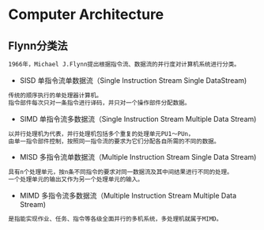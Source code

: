 # Computer Architecture


## Flynn分类法
```md
1966年，Michael J.Flynn提出根据指令流、数据流的并行度对计算机系统进行分类。
```
* SISD 单指令流单数据流（Single Instruction Stream Single DataStream)
```md
传统的顺序执行的单处理器计算机。
指令部件每次只对一条指令进行译码，并只对一个操作部件分配数据。
```
* SIMD 单指令流多数据流（Single Instruction Stream Multiple Data Stream)
```md
以并行处理机为代表，并行处理机包括多个重复的处理单元PU1～PUn，
由单一指令部件控制，按照同一指令流的要求为它们分配各自所需的不同的数据。
```
* MISD 多指令流单数据流（Multiple Instruction Stream Single Data Stream)
```md
具有n个处理单元，按n条不同指令的要求对同一数据流及其中间结果进行不同的处理。
一个处理单元的输出又作为另一个处理单元的输入。
```
* MIMD 多指令流多数据流（Multiple Instruction Stream Multiple Data Stream)
```md
是指能实现作业、任务、指令等各级全面并行的多机系统，多处理机就属于MIMD。
```